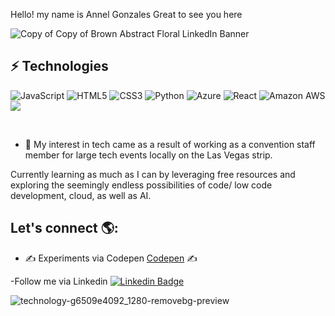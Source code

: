 Hello! my name is Annel Gonzales
 Great to see you here

 
 

![Copy of Copy of Brown Abstract Floral LinkedIn Banner](https://user-images.githubusercontent.com/96323677/184256731-f65f2a2c-5a68-46b7-89f4-881b397bb0b9.png)



## ⚡ Technologies

![JavaScript](https://img.shields.io/badge/-JavaScript-black?style=flat-square&logo=javascript)
![HTML5](https://img.shields.io/badge/-HTML5-E34F26?style=flat-square&logo=html5&logoColor=white)
![CSS3](https://img.shields.io/badge/-CSS3-1572B6?style=flat-square&logo=css3)
![Python](https://img.shields.io/badge/-Python-black?style=flat-square&logo=Python)
![Azure](https://img.shields.io/badge/-Azure-black?style=flat-square&logo=Azure)
![React](https://img.shields.io/badge/-React-black?style=flat-square&logo=react)
![Amazon AWS](https://img.shields.io/badge/Amazon%20AWS-232F3E?style=flat-square&logo=amazon-aws)
<img src="{https://img.shields.io/badge/Netlify-00C7B7?style=for-the-badge&logo=netlify&logoColor=white}"/>

 <br>



- 👀 My interest in tech came as a result of working as a convention staff member for large tech events locally on the Las Vegas strip.

Currently learning as much as I can by leveraging free resources and exploring the seemingly endless possibilities of code/ low code development, cloud, as well as AI.   


  
  
 

  
  ## Let's connect 🌎:
  
  - ✍️ Experiments via Codepen <a href="https://codepen.io/Annel702">Codepen</a> ✍️


  -Follow me via Linkedin [![Linkedin Badge](https://img.shields.io/badge/-Annel-blue?style=flat-square&logo=Linkedin&logoColor=white&link=https://www.linkedin.com/in/Annel702/)](https://www.linkedin.com/in/Annel702/)


 ![technology-g6509e4092_1280-removebg-preview](https://user-images.githubusercontent.com/96323677/161875811-875230d7-ce09-431d-b547-95aa19d53f1a.png)

<!---
Annel702/Annel702 is a ✨ special ✨ repository because its `README.md` (this file) appears on your GitHub profile.
You can click the Preview link to take a look at your changes.
--->
